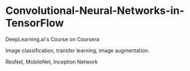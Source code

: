 # Convolutional-Neural-Networks-in-TensorFlow
DeepLearning.ai's Course on Coursera

Image classification, transfer learning, image augmentation.

ResNet, MobileNet, Inception Network
